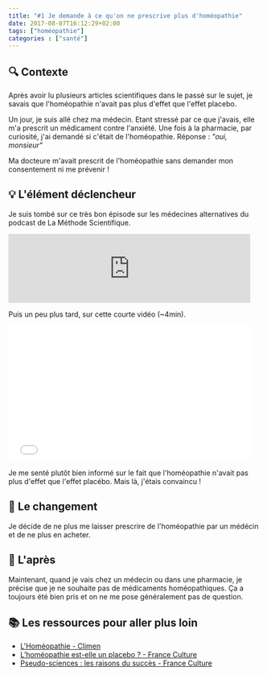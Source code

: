 ```yaml
---
title: "#1 Je demande à ce qu'on ne prescrive plus d'homéopathie"
date: 2017-08-07T16:12:29+02:00
tags: ["homéopathie"]
categories : ["santé"]
---
```


## 🔍 Contexte
Après avoir lu plusieurs articles scientifiques dans le passé sur le sujet, je savais que l'homéopathie n'avait pas plus d'effet que l'effet placebo. 

Un jour, je suis allé chez ma médecin. Etant stressé par ce que j'avais, elle m'a prescrit un médicament contre l'anxiété. 
Une fois à la pharmacie, par curiosité, j'ai demandé si c'était de l'homéopathie. Réponse : _"oui, monsieur"_

Ma docteure m'avait prescrit de l'homéopathie sans demander mon consentement ni me prévenir !

## 💡 L'élément déclencheur
Je suis tombé sur ce très bon épisode sur les médecines alternatives du podcast de La Méthode Scientifique.

<div class="embed-responsive embed-responsive-21by9">
    <iframe src="https://www.franceculture.fr/player/export-reecouter?content=40109501-29e1-43e3-b45f-63d1c17f04f9" width="481" frameborder="0" scrolling="no" height="137" class="embed-responsive-item"></iframe>
</div>

Puis un peu plus tard, sur cette courte vidéo (~4min).

<div class="embed-responsive embed-responsive-16by9">
    <iframe frameborder="0" width="480" height="270" src="//www.dailymotion.com/embed/video/x6j1mod" allowfullscreen allow="autoplay" class="embed-responsive-item"></iframe>
</div>

Je me senté plutôt bien informé sur le fait que l'homéopathie n'avait pas plus d'effet que l'effet placébo. Mais là, j'étais convaincu !

## 👣 Le changement
Je décide de ne plus me laisser prescrire de l'homéopathie par un médécin et de ne plus en acheter.

## 🌈 L'après
Maintenant, quand je vais chez un médecin ou dans une pharmacie, je précise que je ne souhaite pas de médicaments homéopathiques. Ça a toujours été bien pris et on ne me pose généralement pas de question.

## 📚 Les ressources pour aller plus loin

- [L'Homéopathie - Climen](https://www.youtube.com/watch?v=LPGMzpuyJO8&feature=youtu.be)
- [L’homéopathie est-elle un placebo ? - France Culture](https://www.franceculture.fr/sciences/lhomeopathie-est-elle-un-placebo)
- [Pseudo-sciences : les raisons du succès - France Culture](https://www.franceculture.fr/emissions/la-methode-scientifique/pseudo-sciences-les-raisons-du-succes)